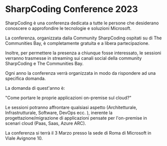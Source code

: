 # SharpCoding Conference 2023

SharpCoding è una conferenza dedicata a tutte le persone che desiderano conoscere o approfondire le tecnologie e soluzioni Microsoft.

La conferenza, organizzata dalla Community SharpCoding ospitati su di The Communities Bay, è completamente gratuita e a libera partecipazione.

Inoltre, per permettere la presenza a chiunque fosse interessato, le sessioni verranno trasmesse in streaming sui canali social della community SharpCoding e The Communities Bay.

Ogni anno la conferenza verrà organizzata in modo da rispondere ad una specifica domanda.

La domanda di quest'anno è:

"Come portare le proprie applicazioni on-premise sul cloud?"

Le sessioni potranno affrontare qualsiasi aspetto (Architetturale, Infrastrutturale, Software, DevOps ecc. ), inerente la progettazione/migrazione di applicazioni pensate per l'on-premise in scenari cloud (Paas, Saas, Azure ARC).


La conferenza si terrà il 3 Marzo presso la sede di Roma di Microsoft in Viale Avignone 10.
